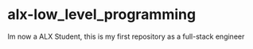 # alx-low_level_programming
Im now a ALX Student, this is my first repository as a full-stack engineer
